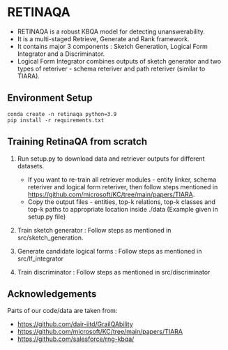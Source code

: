 # RETINAQA

- RETINAQA is a robust KBQA model for detecting unanswerability.
- It is a multi-staged Retrieve, Generate and Rank framework.
- It contains major 3 components : Sketch Generation, Logical Form Integrator and a Discriminator.
- Logical Form Integrator combines outputs of sketch generator and two types of reteriver - schema reteriver and path reteriver (similar to TIARA).

## Environment Setup

```
conda create -n retinaqa python=3.9
pip install -r requirements.txt
```

## Training RetinaQA from scratch

1. Run setup.py to download data and retriever outputs for different datasets.
    - If you want to re-train all retriever modules - entity linker, schema reteriver and logical form reteriver, then follow steps mentioned in https://github.com/microsoft/KC/tree/main/papers/TIARA.
    - Copy the output files - entities, top-k relations, top-k classes and top-k paths to appropriate location inside ./data (Example given in setup.py file) 

2. Train sketch generator : Follow steps as mentioned in src/sketch_generation.
3. Generate candidate logical forms : Follow steps as mentioned in src/lf_integrator
4. Train discriminator : Follow steps as mentioned in src/discriminator



## Acknowledgements

Parts of our code/data are taken from:
- https://github.com/dair-iitd/GrailQAbility
- https://github.com/microsoft/KC/tree/main/papers/TIARA
- https://github.com/salesforce/rng-kbqa/